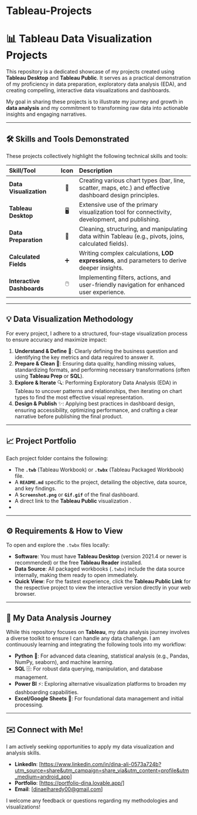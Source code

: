 # Tableau-Projects
# 📊 Tableau Data Visualization Projects

This repository is a dedicated showcase of my projects created using **Tableau Desktop** and **Tableau Public**. It serves as a practical demonstration of my proficiency in data preparation, exploratory data analysis (EDA), and creating compelling, interactive data visualizations and dashboards.

My goal in sharing these projects is to illustrate my journey and growth in **data analysis** and my commitment to transforming raw data into actionable insights and engaging narratives.

---

## 🛠️ Skills and Tools Demonstrated

These projects collectively highlight the following technical skills and tools:

| Skill/Tool | Icon | Description |
| :--- | :---: | :--- |
| **Data Visualization** | 🎨 | Creating various chart types (bar, line, scatter, maps, etc.) and effective dashboard design principles. |
| **Tableau Desktop** | 🖥️ | Extensive use of the primary visualization tool for connectivity, development, and publishing. |
| **Data Preparation** | 🧼 | Cleaning, structuring, and manipulating data within Tableau (e.g., pivots, joins, calculated fields). |
| **Calculated Fields** | ➕ | Writing complex calculations, **LOD expressions**, and parameters to derive deeper insights. |
| **Interactive Dashboards** | 🖱️ | Implementing filters, actions, and user-friendly navigation for enhanced user experience. |

---

## 💡 Data Visualization Methodology

For every project, I adhere to a structured, four-stage visualization process to ensure accuracy and maximize impact:

1.  **Understand & Define** 🤔: Clearly defining the business question and identifying the key metrics and data required to answer it.
2.  **Prepare & Clean** 🧹: Ensuring data quality, handling missing values, standardizing formats, and performing necessary transformations (often using **Tableau Prep** or **SQL**).
3.  **Explore & Iterate** 🔍: Performing Exploratory Data Analysis (EDA) in Tableau to uncover patterns and relationships, then iterating on chart types to find the most effective visual representation.
4.  **Design & Publish** ✨: Applying best practices in dashboard design, ensuring accessibility, optimizing performance, and crafting a clear narrative before publishing the final product.

---

## 📈 Project Portfolio

Each project folder contains the following:
* The **`.twb`** (Tableau Workbook) or **`.twbx`** (Tableau Packaged Workbook) file.
* A **`README.md`** specific to the project, detailing the objective, data source, and key findings.
* A **`Screenshot.png`** or **`Gif.gif`** of the final dashboard.
* A direct link to the **Tableau Public** visualization .
* 
---

## ⚙️ Requirements & How to View

To open and explore the `.twbx` files locally:

* **Software**: You must have **Tableau Desktop** (version 2021.4 or newer is recommended) or the free **Tableau Reader** installed.
* **Data Source**: All packaged workbooks (`.twbx`) include the data source internally, making them ready to open immediately.
* **Quick View**: For the fastest experience, click the **Tableau Public Link** for the respective project to view the interactive version directly in your web browser.

---

## 🚀 My Data Analysis Journey

While this repository focuses on **Tableau**, my data analysis journey involves a diverse toolkit to ensure I can handle any data challenge. I am continuously learning and integrating the following tools into my workflow:

* **Python** 🐍: For advanced data cleaning, statistical analysis (e.g., Pandas, NumPy, seaborn), and machine learning.
* **SQL** 🗄️: For robust data querying, manipulation, and database management.
* **Power BI** ⚡: Exploring alternative visualization platforms to broaden my dashboarding capabilities.
* **Excel/Google Sheets** 📄: For foundational data management and initial processing.

---

## ✉️ Connect with Me!

I am actively seeking opportunities to apply my data visualization and analysis skills.

* **LinkedIn**: [https://www.linkedin.com/in/dina-ali-0573a724b?utm_source=share&utm_campaign=share_via&utm_content=profile&utm_medium=android_app]
* **Portfolio**: [https://portfolio-dina.lovable.app/]
* **Email**: [dinaelharedy00@gmail.com]

I welcome any feedback or questions regarding my methodologies and visualizations!
